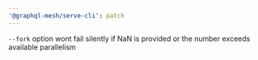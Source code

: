 ```yaml
---
'@graphql-mesh/serve-cli': patch
---
```


`--fork` option wont fail silently if NaN is provided or the number exceeds available parallelism
